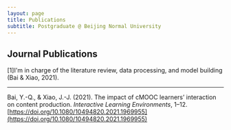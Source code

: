```yaml
---
layout: page
title: Publications
subtitle: Postgraduate @ Beijing Normal University
---
```


## Journal Publications
[1]I'm in charge of the literature review, data processing, and model building (Bai & Xiao, 2021).  

------
Bai, Y.-Q., & Xiao, J.-J. (2021). The impact of cMOOC learners’ interaction on content production. _Interactive Learning Environments_, 1–12. [https://doi.org/10.1080/10494820.2021.1969955](https://doi.org/10.1080/10494820.2021.1969955)
